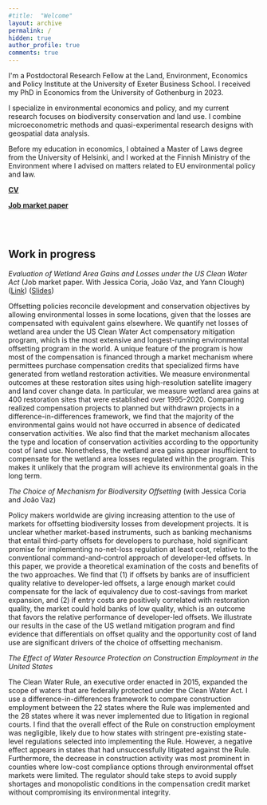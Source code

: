 ```yaml
---
#title:  "Welcome"
layout: archive
permalink: /
hidden: true
author_profile: true
comments: true
---
```


I'm a Postdoctoral Research Fellow at the Land, Environment, Economics and Policy Institute at the University of Exeter Business School. I received my PhD in Economics from the University of Gothenburg in 2023.

I specialize in environmental economics and policy, and my current research focuses on biodiversity conservation and land use. I combine microeconometric methods and quasi-experimental research designs with geospatial data analysis.

Before my education in economics, I obtained a Master of Laws degree from the University of Helsinki, and I worked at the Finnish Ministry of the Environment where I advised on matters related to EU environmental policy and law.

[**CV**](/assets/pdf/CV.pdf)

[**Job market paper**](/assets/pdf/JMP.pdf)


<br/><br/>

## Work in progress


_Evaluation of Wetland Area Gains and Losses under the US Clean Water Act_ (Job market paper. With Jessica Coria, João Vaz, and Yann Clough) ([Link](/assets/pdf/JMP.pdf)) ([Slides](/assets/pdf/slides_inkinen.pdf))

<span style="font-size: 14px;">Offsetting policies reconcile development and conservation objectives by allowing environmental losses in some locations, given that the losses are compensated with equivalent gains elsewhere. We quantify net losses of wetland area under the US Clean Water Act compensatory mitigation program, which is the most extensive and longest-running environmental offsetting program in the world. A unique feature of the program is how most of the compensation is financed through a market mechanism where permittees purchase compensation credits that specialized firms have generated from wetland restoration activities. We measure environmental outcomes at these restoration sites using high-resolution satellite imagery and land cover change data. In particular, we measure wetland area gains at 400 restoration sites that were established over 1995–2020. Comparing realized compensation projects to planned but withdrawn projects in a difference-in-differences framework, we find that the majority of the environmental gains would not have occurred in absence of dedicated conservation activities. We also find that the market mechanism allocates the type and location of conservation activities according to the opportunity cost of land use. Nonetheless, the wetland area gains appear insufficient to compensate for the wetland area losses regulated within the program. This makes it unlikely that the program will achieve its environmental goals in the long term.</span> 

_The Choice of Mechanism for Biodiversity Offsetting_ (with Jessica Coria and João Vaz)

<span style="font-size: 14px;">Policy makers worldwide are giving increasing attention to the use of markets for offsetting biodiversity losses from development projects. It is unclear whether market-based instruments, such as banking mechanisms that entail third-party offsets for developers to purchase, hold significant promise for implementing no-net-loss regulation at least cost, relative to the conventional command-and-control approach of developer-led offsets. In this paper, we provide a theoretical examination of the costs and benefits of the two approaches. We find that (1) if offsets by banks are of insufficient quality relative to developer-led offsets, a large enough market could compensate for the lack of equivalency due to cost-savings from market expansion, and (2) if entry costs are positively correlated with restoration quality, the market could hold banks of low quality, which is an outcome that favors the relative performance of developer-led offsets. We illustrate our results in the case of the US wetland mitigation program and find evidence that differentials on offset quality and the opportunity cost of land use are significant drivers of the choice of offsetting mechanism.</span> 

_The Effect of Water Resource Protection on Construction Employment in the United States_

<span style="font-size: 14px;">The Clean Water Rule, an executive order enacted in 2015, expanded the scope of waters that are federally protected under the Clean Water Act. I use a difference-in-differences framework to compare construction employment between the 22 states where the Rule was implemented and the 28 states where it was never implemented due to litigation in regional courts. I find that the overall effect of the Rule on construction employment was negligible, likely due to how states with stringent pre-existing state-level regulations selected into implementing the Rule. However, a negative effect appears in states that had unsuccessfully litigated against the Rule. Furthermore, the decrease in construction activity was most prominent in counties where low-cost compliance options through environmental offset markets were limited. The regulator should take steps to avoid supply shortages and monopolistic conditions in the compensation credit market without compromising its environmental integrity.</span> 




